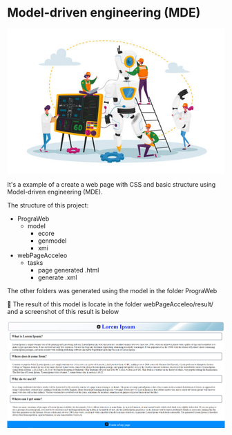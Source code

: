 # Model-driven engineering (MDE)
![Model-driven Development Environment](./assets/image.jpg)


It's a example of a create a web page with CSS and basic structure using Model-driven engineering (MDE). 

The structure of this project:
+ PrograWeb
    + model
        + ecore
        + genmodel
        + xmi
+ webPageAcceleo
    + tasks
        + page generated .html
        + generate .xml
    

The other folders was generated using the model in the folder PrograWeb

:construction_worker: The result of this model is locate in the folder webPageAcceleo/result/ and a screenshot of this result is below

![result](./assets/result.PNG)
